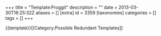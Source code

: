 +++
title = "Template:Proggit"
description = ""
date = 2013-03-30T16:25:32Z
aliases = []
[extra]
id = 3359
[taxonomies]
categories = []
tags = []
+++

<div style="float:right"><reddit programming/></div><noinclude>{{template}}[[Category:Possible Redundant Templates]]</noinclude>
